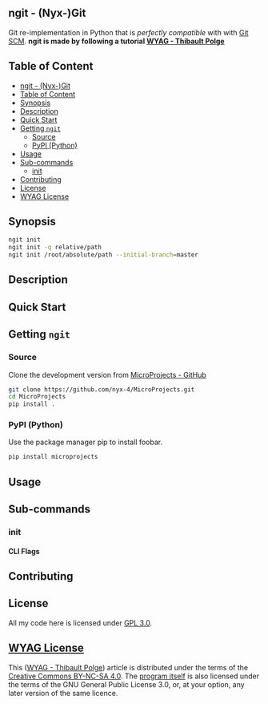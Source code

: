 ## ngit - (Nyx-)Git
Git re-implementation in Python that is _perfectly compatible_ with with [Git SCM](https://git-scm.com/). **ngit is made by following a tutorial [WYAG - Thibault Polge](https://wyag.thb.lt/)**  


## Table of Content
- [ngit - (Nyx-)Git](#ngit---nyx-git)
- [Table of Content](#table-of-content)
- [Synopsis](#synopsis)
- [Description](#description)
- [Quick Start](#quick-start)
- [Getting `ngit`](#getting-ngit)
    - [Source](#source)
    - [PyPI (Python)](#pypi-python)
- [Usage](#usage)
- [Sub-commands](#sub-commands)
    - [init](#init)
- [Contributing](#contributing)
- [License](#license)
- [WYAG License](#wyag-license)


## Synopsis
```sh
ngit init
ngit init -q relative/path
ngit init /root/absolute/path --initial-branch=master
```


## Description
<!-- Add MicroProject Description here. -->


## Quick Start
<!-- Add a quick start guide here. -->


## Getting `ngit`

### Source

Clone the development version from [MicroProjects - GitHub](https://github.com/nyx-4/MicroProjects.git)

```sh
git clone https://github.com/nyx-4/MicroProjects.git
cd MicroProjects
pip install .
```

### PyPI (Python)

Use the package manager pip to install foobar.

```sh
pip install microprojects
```

## Usage


## Sub-commands

### init
#### CLI Flags


## Contributing

## License
All my code here is licensed under [GPL 3.0](https://www.gnu.org/licenses/gpl-3.0.en.html). 

## [WYAG License](https://wyag.thb.lt/#org4973c11)
This ([WYAG - Thibault Polge](https://wyag.thb.lt/)) article is distributed under the terms of the [Creative Commons BY-NC-SA 4.0](https://creativecommons.org/licenses/by-nc-sa/4.0/). The [program itself](https://wyag.thb.lt/wyag.zip) is also licensed under the terms of the GNU General Public License 3.0, or, at your option, any later version of the same licence.

